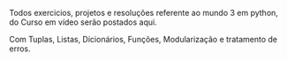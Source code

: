 Todos exercicios, projetos e resoluções referente ao mundo 3 em python, do Curso em vídeo serão postados aqui.

Com Tuplas, Listas, Dicionários, Funções, Modularização e tratamento de erros.
